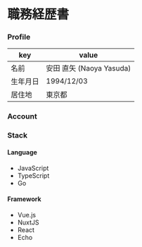 # 職務経歴書

### Profile

key|value
--|--
名前|安田 直矢 (Naoya Yasuda)
生年月日|1994/12/03
居住地|東京都

### Account

### Stack

#### Language

- JavaScript
- TypeScript
- Go

#### Framework

- Vue.js
- NuxtJS
- React
- Echo
